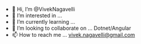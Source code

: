 - 👋 Hi, I’m @VivekNagavelli
- 👀 I’m interested in ... 
- 🌱 I’m currently learning ... 
- 💞️ I’m looking to collaborate on ... Dotnet/Angular
- 📫 How to reach me ... vivek.nagavelli@gmail.com

<!---
VivekNagavelli/VivekNagavelli is a ✨ special ✨ repository because its `README.md` (this file) appears on your GitHub profile.
You can click the Preview link to take a look at your changes.
--->
